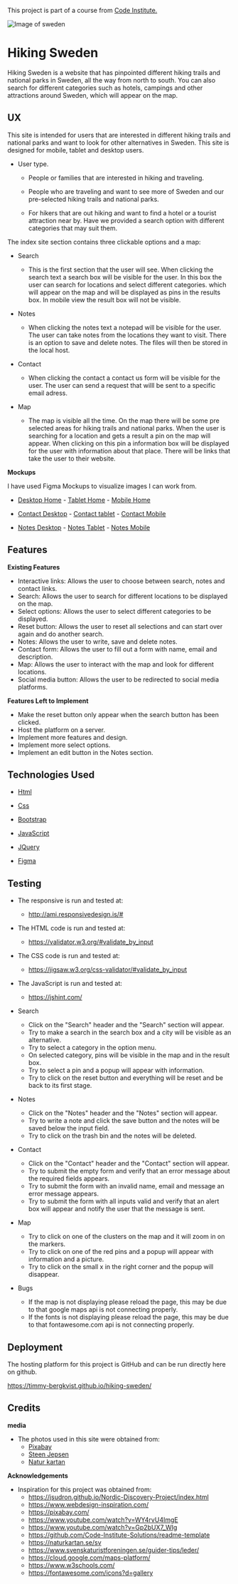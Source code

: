 This project is part of a course from <a href="https://codeinstitute.net/" target="_blank"> Code Institute. </a>

![Image of sweden](https://timmy-bergkvist.github.io/hiking-sweden/assets/images/readmefile-logo.jpg)

# Hiking Sweden
Hiking Sweden is a website that has pinpointed different hiking trails and national parks in Sweden, 
all the way from north to south.
You can also search for different categories such as hotels, campings and other attractions around Sweden,
which will appear on the map.

## UX

This site is intended for users that are interested in different hiking trails and national parks
and want to look for other alternatives in Sweden. This site is designed for mobile, tablet and desktop users.

- User type.
  - People or families that are interested in hiking and traveling.

  - People who are traveling and want to see more of Sweden and our pre-selected 
    hiking trails and national parks.

  - For hikers that are out hiking and want to find a hotel or a tourist attraction near by.
    Have we provided a search option with different categories that may suit them.


The index site section contains three clickable options and a map:

- Search
  - This is the first section that the user will see.
    When clicking the search text a search box will be visible for the user. 
    In this box the user can search for locations and select different categories.
    which will appear on the map and will be displayed as pins in the results box. 
    In mobile view the result box will not be visible.
  
- Notes
  - When clicking the notes text a notepad will be visible for the user. The user can take notes from the
    locations they want to visit. There is an option to save and delete notes.
    The files will then be stored in the local host.
  
- Contact
  - When clicking the contact a contact us form will be visible for the user. The user can send a
    request that willl be sent to a specific email adress.

- Map
  - The map is visible all the time. On the map there will be some pre selected areas for hiking trails and 
    national parks. When the user is searching for a location and gets a result a pin on the map will appear. 
    When clicking on this pin a information box will be displayed for the user with information about that place.
    There will be links that take the user to their website.


**Mockups**
  
  I have used Figma Mockups to visualize images I can work from.

- <a href="/assets/mockups/desktop-home-mockup.jpg" target="_blank">Desktop Home</a> - <a href="/assets/mockups/tablet-home-mockup.jpg" target="_blank">Tablet Home</a> - <a href="/assets/mockups/mobile-home-mockup.jpg" target="_blank">Mobile Home</a>

- <a href="/assets/mockups/desktop-contact-mockup.jpg" target="_blank">Contact Desktop</a> - <a href="/assets/mockups/tablet-contact-mockup.jpg" target="_blank">Contact tablet</a> - <a href="/assets/mockups/mobile-contact-mockup.jpg" target="_blank">Contact Mobile</a>

- <a href="/assets/mockups/desktop-notes-mockup.jpg" target="_blank">Notes Desktop</a> - <a href="/assets/mockups/tablet-notes-mockup.jpg" target="_blank">Notes Tablet</a> - <a href="/assets/mockups/mobile-notes-mockup.jpg" target="_blank">Notes Mobile</a>


## Features

**Existing Features**

- Interactive links: Allows the user to choose between search, notes and contact links.
- Search: Allows the user to search for different locations to be displayed on the map.
- Select options: Allows the user to select different categories to be displayed.
- Reset button: Allows the user to reset all selections and can start over again and do another search.
- Notes: Allows the user to write, save and delete notes.
- Contact form: Allows the user to fill out a form with name, email and description.
- Map: Allows the user to interact with the map and look for different locations.
- Social media button: Allows the user to be redirected to social media platforms.

**Features Left to Implement**

- Make the reset button only appear when the search button has been clicked. 
- Host the platform on a server.
- Implement more features and design.
- Implement more select options.
- Implement an edit button in the Notes section.

## Technologies Used
- <a href="https://en.wikipedia.org/wiki/HTML" target="_blank"> Html </a>
  
- <a href="https://en.wikipedia.org/wiki/Cascading_Style_Sheets" target="_blank"> Css </a>

- <a href="https://getbootstrap.com/" target="_blank"> Bootstrap </a>

- <a href="https://en.wikipedia.org/wiki/JavaScript" target="_blank"> JavaScript </a>

- <a href="https://en.wikipedia.org/wiki/JQuery" target="_blank"> JQuery </a>

- <a href="https://www.figma.com/" target="_blank"> Figma </a>
  
## Testing 

  - The responsive is run and tested at:
    - http://ami.responsivedesign.is/#

  - The HTML code is run and tested at:
    - https://validator.w3.org/#validate_by_input
  
  - The CSS code is run and tested at:
    - https://jigsaw.w3.org/css-validator/#validate_by_input
    
  - The JavaScript is run and tested at:
    - https://jshint.com/  
    
  - Search
    - Click on the "Search" header and the "Search" section will appear.
    - Try to make a search in the search box and a city will be visible as an alternative.
    - Try to select a category in the option menu.
    - On selected category, pins will be visible in the map and in the result box.
    - Try to select a pin and a popup will appear with information.
    - Try to click on the reset button and everything will be reset and be back to its first stage.
  
  - Notes
    - Click on the "Notes" header and the "Notes" section will appear.
    - Try to write a note and click the save button and the notes will be saved below the input field.
    - Try to click on the trash bin and the notes will be deleted.
  
  - Contact
    - Click on the "Contact" header and the "Contact" section will appear.
    - Try to submit the empty form and verify that an error message about the required fields appears.
    - Try to submit the form with an invalid name, email and message an error message appears.
    - Try to submit the form with all inputs valid and verify that an alert box will appear and
      notify the user that the message is sent.

  - Map
    - Try to click on one of the clusters on the map and it will zoom in on the markers.
    - Try to click on one of the red pins and a popup will appear with information and a picture.
    - Try to click on the small x in the right corner and the popup will disappear.
 
  - Bugs
    - If the map is not displaying please reload the page, this may be due to that google maps api is not connecting properly.
    - If the fonts is not displaying please reload the page, this may be due to that fontawesome.com api is not connecting properly.
  
## Deployment
  
  The hosting platform for this project is GitHub and can be run directly here on github.
  
  https://timmy-bergkvist.github.io/hiking-sweden/
  
## Credits
  
   **media**
  - The photos used in this site were obtained from:
    - <a href="https://pixabay.com/" target="_blank"> Pixabay </a>
    - <a href="https://pixabay.com/sv/photos/sverige-lappland-kungsleden-1093281/" target="_blank"> Steen Jepsen <a>
    - <a href="https://naturkartan.se/sv" target="_blank"> Natur kartan</a>

   **Acknowledgements**
  - Inspiration for this project was obtained from:
    - https://jsudron.github.io/Nordic-Discovery-Project/index.html
    - https://www.webdesign-inspiration.com/
    - https://pixabay.com/
    - https://www.youtube.com/watch?v=WY4rvU4ImgE
    - https://www.youtube.com/watch?v=Gp2bUX7_WIg
    - https://github.com/Code-Institute-Solutions/readme-template
    - https://naturkartan.se/sv
    - https://www.svenskaturistforeningen.se/guider-tips/leder/
    - https://cloud.google.com/maps-platform/
    - https://www.w3schools.com/
    - https://fontawesome.com/icons?d=gallery
